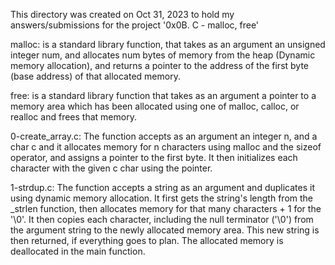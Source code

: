 This directory was created on Oct 31, 2023 to hold my answers/submissions for
the project '0x0B. C - malloc, free'

malloc: is a standard library function, that takes as an argument an unsigned
integer num, and allocates num bytes of memory from the heap (Dynamic memory
allocation), and returns a pointer to the address of the first byte (base
address) of that allocated memory.

free: is a standard library function that takes as an argument a pointer to
a memory area which has been allocated using one of malloc, calloc, or realloc
and frees that memory.

0-create_array.c: The function accepts as an argument an integer n, and a char c
and it allocates memory for n characters using malloc and the sizeof operator,
and assigns a pointer to the first byte. It then initializes each character with
the given c char using the pointer.

1-strdup.c: The function accepts a string as an argument and duplicates it using
dynamic memory allocation. It first gets the string's length from the _strlen
function, then allocates memory for that many characters + 1 for the '\0'. It
then copies each character, including the null terminator ('\0') from the
argument string to the newly allocated memory area. This new string is then
returned, if everything goes to plan. The allocated memory is deallocated in
the main function.
